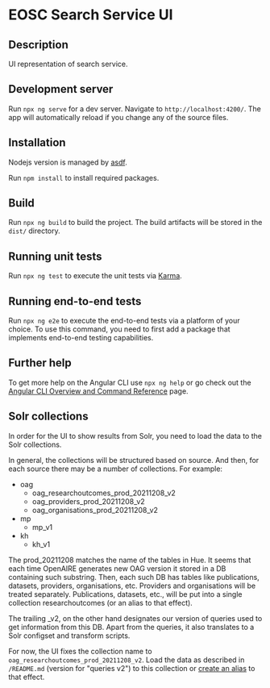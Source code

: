 # EOSC Search Service UI

## Description
UI representation of search service.

## Development server

Run `npx ng serve` for a dev server. Navigate to `http://localhost:4200/`. The app will automatically reload if you change any of the source files.

## Installation

Nodejs version is managed by [asdf](https://github.com/asdf-vm/asdf).

Run `npm install` to install required packages.

## Build

Run `npx ng build` to build the project. The build artifacts will be stored in the `dist/` directory.

## Running unit tests

Run `npx ng test` to execute the unit tests via [Karma](https://karma-runner.github.io).

## Running end-to-end tests

Run `npx ng e2e` to execute the end-to-end tests via a platform of your choice. To use this command, you need to first add a package that implements end-to-end testing capabilities.

## Further help

To get more help on the Angular CLI use `npx ng help` or go check out the [Angular CLI Overview and Command Reference](https://angular.io/cli) page.

## Solr collections

In order for the UI to show results from Solr, you need to load the data to the Solr collections.

In general, the collections will be structured based on source. And then, for each source there may be a number
of collections.
For example:
- oag
  * oag_researchoutcomes_prod_20211208_v2
  * oag_providers_prod_20211208_v2
  * oag_organisations_prod_20211208_v2
- mp
  * mp_v1
- kh
  * kh_v1

The prod_20211208 matches the name of the tables in Hue.
It seems that each time OpenAIRE generates new OAG version it stored in a DB containing such substring.
Then, each such DB has tables like publications, datasets, providers, organisations, etc.
Providers and organisations will be treated separately.
Publications, datasets, etc., will be put into a single collection researchoutcomes (or an alias to that effect).

The trailing _v2, on the other hand designates our version of queries used to get information from this DB.
Apart from the queries, it also translates to a Solr configset and transform scripts.

For now, the UI fixes the collection name to `oag_researchoutcomes_prod_20211208_v2`.
Load the data as described in `/README.md` (version for "queries v2") to this collection or
[create an alias](https://solr.apache.org/guide/8_11/collection-aliasing.html#createalias) to that effect.
